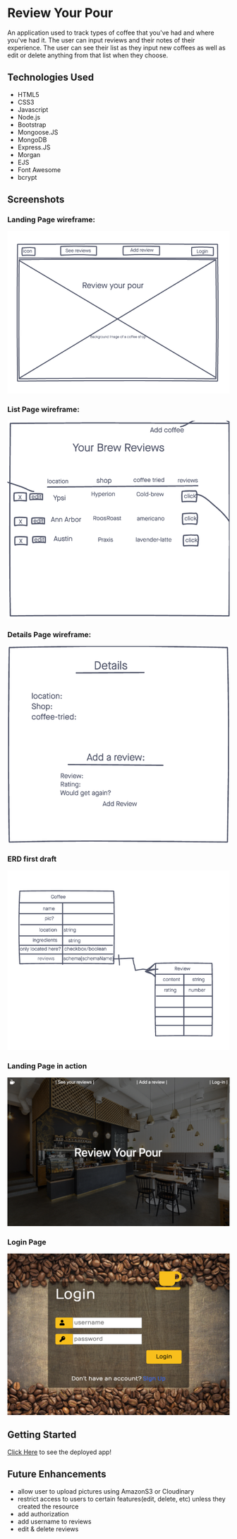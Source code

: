 # Review Your Pour 

An application used to track types of coffee that you've had and where you've had it. The user can input reviews and their notes of their experience. The user can see their list as they input new coffees as well as edit or delete anything from that list when they choose. 

## Technologies Used 

- HTML5
- CSS3
- Javascript
- Node.js
- Bootstrap
- Mongoose.JS
- MongoDB
- Express.JS
- Morgan
- EJS
- Font Awesome
- bcrypt

## Screenshots
### Landing Page wireframe:
![wireframe](./public/images/beans-landing.png)
### List Page wireframe:
![list](./public/images/list-page.png)
### Details Page wireframe:
![details](./public/images/details.png)
### ERD first draft
![ERD](./public/images/ERD-first-draft.png)
### Landing Page in action
![landing](./public/images/landing-first-design.png)
### Login Page
![Login](./public/images/login.png)
## Getting Started
[Click Here](https://pour-review.herokuapp.com/) to see the deployed app!

## Future Enhancements
- allow user to upload pictures using AmazonS3 or Cloudinary
- restrict access to users to certain features(edit, delete, etc) unless they created the resource
- add authorization
- add username to reviews
- edit & delete reviews

<!-- ## Notes
- add an about section on the site
- add a footer with my linkedin and github 
- add jQuery to the icon on login page to alert that the coffee is how when clicked
- add imgURL input box assigned as a string for user to input url
-->
